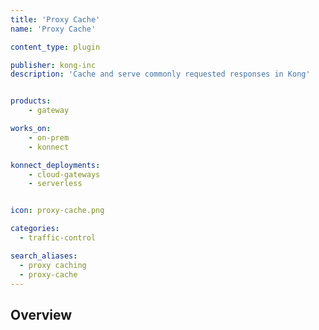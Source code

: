 ```yaml
---
title: 'Proxy Cache'
name: 'Proxy Cache'

content_type: plugin

publisher: kong-inc
description: 'Cache and serve commonly requested responses in Kong'


products:
    - gateway

works_on:
    - on-prem
    - konnect

konnect_deployments:
    - cloud-gateways
    - serverless


icon: proxy-cache.png

categories:
  - traffic-control

search_aliases:
  - proxy caching
  - proxy-cache
---
```


## Overview
